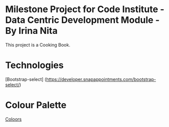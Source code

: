 # Milestone Project for Code Institute - Data Centric Development Module - By Irina Nita
This project is a Cooking Book. 

# Technologies
[Bootstrap-select] (https://developer.snapappointments.com/bootstrap-select/) 

# Colour Palette
[Coloors](https://coolors.co/efd6ac-d33f49-26100a-77ba99-262730)